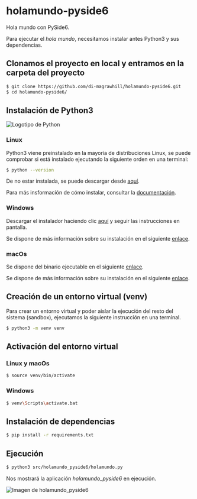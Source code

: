 # holamundo-pyside6

Hola mundo con PySide6.  

Para ejecutar el *hola mundo*, necesitamos instalar antes Python3 y sus dependencias.

## Clonamos el proyecto en local y entramos en la carpeta del proyecto
```bash
$ git clone https://github.com/di-magrawhill/holamundo-pyside6.git
$ cd holamundo-pyside6/
```

## Instalación de Python3
![Logotipo de Python](https://www.python.org/static/img/python-logo.png)

### Linux
Python3 viene preinstalado en la mayoría de distribuciones Linux, se puede comprobar si está instalado ejecutando la siguiente orden en una terminal:
```bash
$ python --version
```
De no estar instalada, se puede descargar desde [aquí](https://www.python.org/downloads/).  

Para más insformación de cómo instalar, consultar la [documentación](https://www.python.org/doc/).

### Windows
Descargar el instalador haciendo clic [aquí](https://www.python.org/ftp/python/3.13.2/python-3.13.2-amd64.exe) y seguir las instrucciones en pantalla. 

Se dispone de más información sobre su instalación en el siguiente [enlace](https://wiki.python.org/moin/BeginnersGuide/Download).

### macOs
Se dispone del binario ejecutable en el siguiente [enlace](https://www.python.org/ftp/python/3.13.2/python-3.13.2-macos11.pkg).  

Se dispone de más información sobre su instalación en el siguiente [enlace](https://wiki.python.org/moin/BeginnersGuide/Download).

## Creación de un entorno virtual (venv)
Para crear un entorno virtual y poder aislar la ejecución del resto del sistema (sandbox), ejecutamos la siguiente instrucción en una terminal.
```bash
$ python3 -m venv venv
```

## Activación del entorno virtual
### Linux y macOs
```bash
$ source venv/bin/activate
```

### Windows
```bash
$ venv\Scripts\activate.bat
```

## Instalación de dependencias
```bash
$ pip install -r requirements.txt
```

## Ejecución
```bash
$ python3 src/holamundo_pyside6/holamundo.py
```
Nos mostrará la aplicación *holamundo_pyside6* en ejecución.  

![Imagen de holamundo_pyside6](https://i.ibb.co/Lymx1gC/hola-mundo.png)
